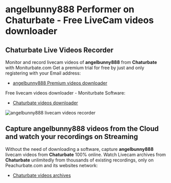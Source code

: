 # angelbunny888 Performer on Chaturbate - Free LiveCam videos downloader

## Chaturbate Live Videos Recorder

Monitor and record livecam videos of **angelbunny888** from **Chaturbate** with Moniturbate.com
Get a premium trial for free by just and only registering with your Email address:
* [angelbunny888 Premium videos downloader](https://moniturbate.com/request-demo-licence-key.html)

Free livecam videos downloader - Moniturbate Software:
* [Chaturbate videos downloader](https://moniturbate.com/moniturbate-download-software.html)

![angelbunny888 livecam videos recorder](https://peachurnet.com/templates/moniturbate-software.png)


## Capture angelbunny888 videos from the Cloud and watch your recordings on Streaming

Without the need of downloading a software, capture **angelbunny888** livecam videos from **Chaturbate** 100% online.
Watch Livecam archives from **Chaturbate** unlimitedly from thousands of existing recordings, only on Peachurbate.com and its websites network:
* [Chaturbate videos archives](https://peachurnet.com/)